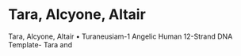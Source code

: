 # Tara, Alcyone, Altair

Tara, Alcyone, Altair
• Turaneusiam-1 Angelic Human 12-Strand DNA Template- Tara and